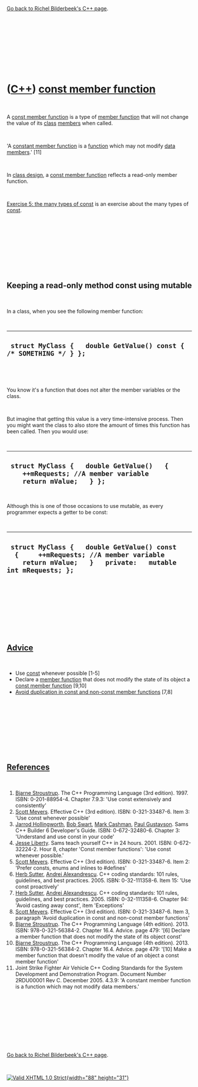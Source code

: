 

[Go back to Richel Bilderbeek's C++ page](Cpp.htm).

 

 

 

 

 

([C++](Cpp.htm)) [const member function](CppConstMemberFunction.htm)
====================================================================

 

A [const member function](CppConstMemberFunction.htm) is a type of
[member function](CppMemberFunction.htm) that will not change the value
of its [class](CppClass.htm) [members](CppMember.htm) when called.

 

'A [constant member function](CppConstMemberFunction.htm) is a
[function](CppMemberFunction.htm) which may not modify [data
members](CppDataMember.htm).' \[11\]

 

In [class design](CppClassDesign.htm), a [const member
function](CppConstMemberFunction.htm) reflects a read-only member
function.

 

[Exercise 5: the many types of
const](CppExerciseTheManyTypesOfConst.htm) is an exercise about the many
types of [const](CppConst.htm).

 

 

 

 

 

Keeping a read-only method const using mutable
----------------------------------------------

 

In a class, when you see the following member function:

 

  ----------------------------------------------------------------------
  ` struct MyClass {   double GetValue() const { /* SOMETHING */ } };`
  ----------------------------------------------------------------------

 

 

You know it's a function that does not alter the member variables or the
class.

 

But imagine that getting this value is a very time-intensive process.
Then you might want the class to also store the amount of times this
function has been called. Then you would use:

 

  ------------------------------------------------------------------------------------------------------------
  ` struct MyClass {   double GetValue()   {     ++mRequests; //A member variable     return mValue;   } };`
  ------------------------------------------------------------------------------------------------------------

 

Although this is one of those occasions to use mutable, as every
programmer expects a getter to be const:

 

  ------------------------------------------------------------------------------------------------------------------------------------------------------
  ` struct MyClass {   double GetValue() const   {     ++mRequests; //A member variable     return mValue;   }   private:   mutable int mRequests; };`
  ------------------------------------------------------------------------------------------------------------------------------------------------------

 

 

 

 

 

[Advice](CppAdvice.htm)
-----------------------

 

-   Use [const](CppConst.htm) whenever possible \[1-5\]
-   Declare a [member function](CppMemberFunction.htm) that does not
    modify the state of its object a [const member
    function](CppConstMemberFunction.htm) \[9,10\]
-   [Avoid duplication in const and non-const member
    functions](CppAvoidDuplicationInConstAndNonConstMemberFunctions.htm)
    \[7,8\]

 

 

 

 

 

[References](CppReferences.htm)
-------------------------------

 

1.  [Bjarne Stroustrup](CppBjarneStroustrup.htm). The C++ Programming
    Language (3rd edition). 1997. ISBN: 0-201-88954-4. Chapter 7.9.3:
    'Use const extensively and consistently'
2.  [Scott Meyers](CppScottMeyers.htm). Effective C++ (3rd edition).
    ISBN: 0-321-33487-6. Item 3: 'Use const whenever possible'
3.  [Jarrod Hollingworth](CppJarrodHollingworth.htm), [Bob
    Swart](CppBobSwart.htm), [Mark Cashman](CppMarkCashman.htm), [Paul
    Gustavson](CppPaulGustavson.htm). Sams C++ Builder 6
    Developer's Guide. ISBN: 0-672-32480-6. Chapter 3: 'Understand and
    use const in your code'
4.  [Jesse Liberty](CppJesseLiberty.htm). Sams teach yourself C++ in
    24 hours. 2001. ISBN: 0-672-32224-2. Hour 8, chapter 'Const member
    functions': 'Use const whenever possible.'
5.  [Scott Meyers](CppScottMeyers.htm). Effective C++ (3rd edition).
    ISBN: 0-321-33487-6. Item 2: 'Prefer consts, enums and inlines to
    \#defines'
6.  [Herb Sutter](CppHerbSutter.htm), [Andrei
    Alexandrescu](CppAndreiAlexandrescu.htm). C++ coding standards: 101
    rules, guidelines, and best practices. 2005. ISBN: 0-32-111358-6.
    Item 15: 'Use const proactively'
7.  [Herb Sutter](CppHerbSutter.htm), [Andrei
    Alexandrescu](CppAndreiAlexandrescu.htm). C++ coding standards: 101
    rules, guidelines, and best practices. 2005. ISBN: 0-32-111358-6.
    Chapter 94: 'Avoid casting away const', item 'Exceptions'
8.  [Scott Meyers](CppScottMeyers.htm). Effective C++ (3rd edition).
    ISBN: 0-321-33487-6. Item 3, paragraph 'Avoid duplication in const
    and non-const member functions'
9.  [Bjarne Stroustrup](CppBjarneStroustrup.htm). The C++ Programming
    Language (4th edition). 2013. ISBN: 978-0-321-56384-2. Chapter 16.4.
    Advice. page 479: '\[6\] Declare a member function that does not
    modify the state of its object const'
10. [Bjarne Stroustrup](CppBjarneStroustrup.htm). The C++ Programming
    Language (4th edition). 2013. ISBN: 978-0-321-56384-2. Chapter 16.4.
    Advice. page 479: '\[10\] Make a member function that doesn't modify
    the value of an object a const member function'
11. Joint Strike Fighter Air Vehicle C++ Coding Standards for the System
    Development and Demonstration Program. Document Number 2RDU00001
    Rev C. December 2005. 4.3.9: 'A constant member function is a
    function which may not modify data members.'

 

 

 

 

 

[Go back to Richel Bilderbeek's C++ page](Cpp.htm).



 

[![Valid XHTML 1.0 Strict](valid-xhtml10.png){width="88"
height="31"}](http://validator.w3.org/check?uri=referer)
